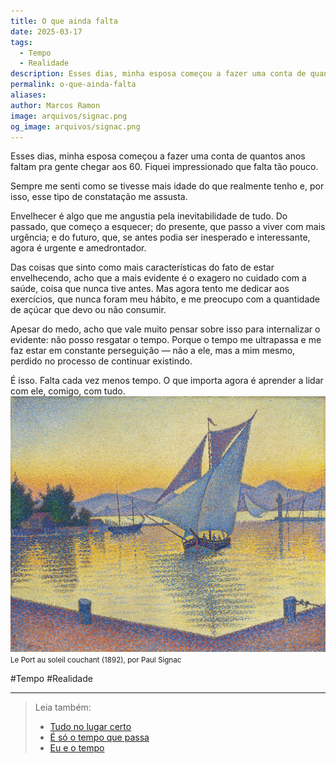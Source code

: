 ```yaml
---
title: O que ainda falta
date: 2025-03-17
tags:
  - Tempo
  - Realidade
description: Esses dias, minha esposa começou a fazer uma conta de quantos anos faltam pra gente chegar aos 60. Fiquei impressionado que falta tão pouco.
permalink: o-que-ainda-falta
aliases: 
author: Marcos Ramon
image: arquivos/signac.png
og_image: arquivos/signac.png
---
```

Esses dias, minha esposa começou a fazer uma conta de quantos anos faltam pra gente chegar aos 60. Fiquei impressionado que falta tão pouco.

Sempre me senti como se tivesse mais idade do que realmente tenho e, por isso, esse tipo de constatação me assusta.

Envelhecer é algo que me angustia pela inevitabilidade de tudo. Do passado, que começo a esquecer; do presente, que passo a viver com mais urgência; e do futuro, que, se antes podia ser inesperado e interessante, agora é urgente e amedrontador.

Das coisas que sinto como mais características do fato de estar envelhecendo, acho que a mais evidente é o exagero no cuidado com a saúde, coisa que nunca tive antes. Mas agora tento me dedicar aos exercícios, que nunca foram meu hábito, e me preocupo com a quantidade de açúcar que devo ou não consumir.

Apesar do medo, acho que vale muito pensar sobre isso para internalizar o evidente: não posso resgatar o tempo. Porque o tempo me ultrapassa e me faz estar em constante perseguição — não a ele, mas a mim mesmo, perdido no processo de continuar existindo.

É isso. Falta cada vez menos tempo. O que importa agora é aprender a lidar com ele, comigo, com tudo.
<img src="/assets/img/signac.png">
<small>Le Port au soleil couchant (1892), por Paul Signac</small>

#Tempo #Realidade 

---

> Leia também:
> - <a href="/tudo-no-lugar-certo">Tudo no lugar certo</a>
> - <a href="/e-so-o-tempo-que-passa">É só o tempo que passa</a>
> - <a href="/eu-e-o-tempo">Eu e o tempo</a>
